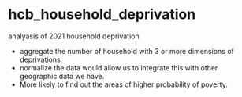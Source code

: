 # hcb_household_deprivation
analyasis of 2021 household deprivation

- aggregate the number of household with 3 or more dimensions of deprivations. 
- normalize the data would allow us to integrate this with other geographic data we have.
- More likely to find out the areas of higher probability of poverty.
